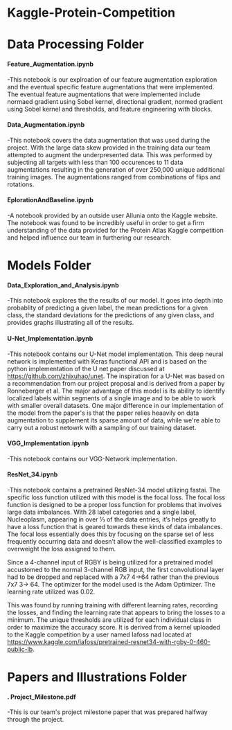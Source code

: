 # 							Kaggle-Protein-Competition



# 							Data Processing Folder

####       Feature_Augmentation.ipynb
 -This notebook is our explroation of our feature augmentation exploration and the eventual specific feature augmentations that were implemented. The eventual feature augmentations that were implemented include normaed gradient using Sobel kernel, directional gradient, normed gradient using Sobel kernel and thresholds, and feature engineering with blocks. 

####       Data_Augmentation.ipynb
 -This notebook covers the data augmentation that was used during the project. With the large data skew provided in the training data our team attempted to augment the underpresented data. This was performed by subjecting all targets with less than 100 occurences to 11 data augmentations resulting in the generation of over 250,000 unique additional training images. The augmentations ranged from combinations of flips and rotations.


####        EplorationAndBaseline.ipynb
 -A notebook provided by an outside user Allunia onto the Kaggle website. The notebook was found to be incredibly useful in order to get a firm understanding of the data provided for the Protein Atlas Kaggle competition and helped influence our team in furthering our research.
 
 
 # 							Models Folder
 
 ####       Data_Exploration_and_Analysis.ipynb
 -This notebook explores the the results of our model. It goes into depth into probablity of predicting a given label, the mean predictions for a given class, the standard deviations for the predictions of any given class, and provides graphs illustrating all of the results.
 
  ####        U-Net_Implementation.ipynb
 -This notebook contains our U-Net model implementation. This deep neural network is implemented with Keras functional API and is based on the python implementation of the U net paper discussed at https://github.com/zhixuhao/unet. The inspiration for a U-Net was based on a recommendation from our project proposal and is derived from a paper by Ronneberger et al. The major advantage of this model is its ability to identify localized labels within segments of a single image and to be able to work with smaller overall datasets. One major difference in our implementation of the model from the paper's is that the paper relies heaavily on data augmentation to supplement its sparse amount of data, while we're able to carry out a robust netowrk with a sampling of our training dataset.

   ####       VGG_Implementation.ipynb
 -This notebook contains our VGG-Network implementation. 
 
  ####       ResNet_34.ipynb
 -This notebook contains a pretrained ResNet-34 model utilizing fastai. The specific loss function utilized with this model is the focal loss. The focal loss function is designed to be a proper loss function for problems that involves large data imbalances. With 28 label categories and a single label, Nucleoplasm, appearing in over ⅓ of the data entries, it’s helps greatly to have a loss function that is geared towards these kinds of data imbalances. The focal loss essentially does this by focusing on the sparse set of less frequently occurring data and doesn’t allow the well-classified examples to overweight the loss assigned to them.
	
Since a 4-channel input of RGBY is being utilized for a pretrained model accustomed to the normal 3-channel RGB input, the first convolutional layer had to be dropped and replaced with a 7x7 4->64 rather than the previous 7x7 3-> 64. The optimizer for the model used is the Adam Optimizer. The learning rate utilized was 0.02. 
 
 This was found by running training with different learning rates, recording the losses, and finding the learning rate that appears to bring the losses to a minimum. The unique thresholds are utilized for each individual class in order to maximize the accuracy score. 
 	It is derived from a kernel uploaded to the Kaggle competition by a user named Iafoss nad located at https://www.kaggle.com/iafoss/pretrained-resnet34-with-rgby-0-460-public-lb. 
	
	
	
 # 						Papers and Illustrations Folder
 
 
   #### .      Project_Milestone.pdf
 -This is our team's project milestone paper that was prepared halfway through the project.

